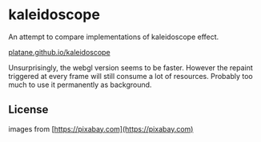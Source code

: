 kaleidoscope
=====

An attempt to compare implementations of kaleidoscope effect.

[platane.github.io/kaleidoscope](https://platane.github.io/kaleidoscope/)



Unsurprisingly, the webgl version seems to be faster.
However the repaint triggered at every frame will still consume a lot of resources. Probably too much to use it permanently as background.

## License
images from [https://pixabay.com](https://pixabay.com)
